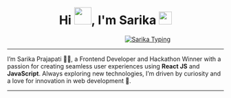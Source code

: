<h1 align="center">Hi <img src="https://raw.githubusercontent.com/MartinHeinz/MartinHeinz/master/wave.gif" width="40">, I'm Sarika <img src="https://emoji.slack-edge.com/T0172CCPGUW/party-blob/d7253707fa13e9ee.gif" width="30"/> </h1>

<p align="center">
&nbsp&nbsp&nbsp&nbsp&nbsp&nbsp&nbsp&nbsp&nbsp&nbsp&nbsp&nbsp&nbsp&nbsp&nbsp&nbsp&nbsp&nbsp&nbsp&nbsp&nbsp&nbsp&nbsp&nbsp&nbsp&nbsp&nbsp&nbsp&nbsp&nbsp&nbsp&nbsp&nbsp&nbsp&nbsp&nbsp&nbsp&nbsp<a href="https://github.com/su-shubham/github-readme-stats"><img alt="Sarika  Typing" src="https://readme-typing-svg.herokuapp.com?color=%235EB3FF&duration=5094&lines=I%E2%80%99m+Passionate+Tech+learner;Frontend+Developer" /></a>
</p>


<p fontSize="70px">
  
---

I’m Sarika Prajapati 🙋‍♂️, a Frontend Developer and Hackathon Winner with a passion for creating seamless user experiences using **React JS** and **JavaScript**. Always exploring new technologies, I’m driven by curiosity and a love for innovation in web development 🚀. 

--- 
</p>
